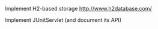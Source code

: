 Implement H2-based storage
http://www.h2database.com/

Implement JUnitServlet (and document its API)
